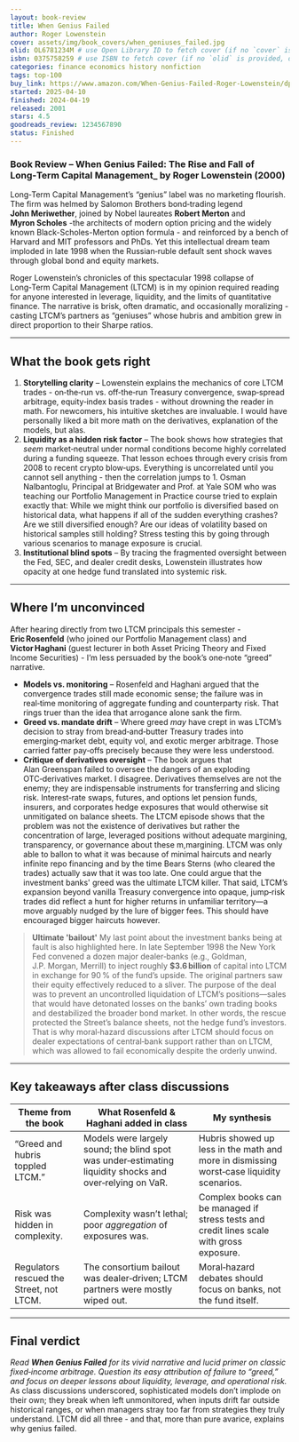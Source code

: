 ```yaml
---
layout: book-review
title: When Genius Failed
author: Roger Lowenstein
cover: assets/img/book_covers/when_geniuses_failed.jpg
olid: OL6781234M # use Open Library ID to fetch cover (if no `cover` is provided)
isbn: 0375758259 # use ISBN to fetch cover (if no `olid` is provided, dashes are optional)
categories: finance economics history nonfiction
tags: top-100
buy_link: https://www.amazon.com/When-Genius-Failed-Roger-Lowenstein/dp/0375758259
started: 2025-04-10
finished: 2024-04-19
released: 2001
stars: 4.5
goodreads_review: 1234567890
status: Finished
---
```


### Book Review – When Genius Failed: The Rise and Fall of Long‑Term Capital Management_ by Roger Lowenstein (2000)
Long‑Term Capital Management’s “genius” label was no marketing flourish. The firm was helmed by Salomon Brothers bond‑trading legend **John Meriwether**, joined by Nobel laureates **Robert Merton** and **Myron Scholes** -the architects of modern option pricing and the widely known Black-Scholes-Merton option formula - and reinforced by a bench of Harvard and MIT professors and PhDs. Yet this intellectual dream team imploded in late 1998 when the Russian‑ruble default sent shock waves through global bond and equity markets.

Roger Lowenstein’s chronicles of this spectacular 1998 collapse of Long‑Term Capital Management (LTCM) is in my opinion required reading for anyone interested in leverage, liquidity, and the limits of quantitative finance. The narrative is brisk, often dramatic, and occasionally moralizing - casting LTCM’s partners as “geniuses” whose hubris and ambition grew in direct proportion to their Sharpe ratios.

---

## What the book gets right

1. **Storytelling clarity** – Lowenstein explains the mechanics of core LTCM trades - on‑the‑run vs. off‑the‑run Treasury convergence, swap‑spread arbitrage, equity‑index basis trades - without drowning the reader in math. For newcomers, his intuitive sketches are invaluable. I would have personally liked a bit more math on the derivatives, explanation of the models, but alas.
2. **Liquidity as a hidden risk factor** – The book shows how strategies that _seem_ market‑neutral under normal conditions become highly correlated during a funding squeeze. That lesson echoes through every crisis from 2008 to recent crypto blow‑ups. Everything is uncorrelated until you cannot sell anything - then the correlation jumps to 1. Osman Nalbantoglu, Principal at Bridgewater and Prof. at Yale SOM who was teaching our Portfolio Management in Practice course tried to explain exactly that: While we might think our portfolio is diversified based on historical data, what happens if all of the sudden everything crashes? Are we still diversified enough? Are our ideas of volatility based on historical samples still holding? Stress testing this by going through various scenarios to manage exposure is crucial.
3. **Institutional blind spots** – By tracing the fragmented oversight between the Fed, SEC, and dealer credit desks, Lowenstein illustrates how opacity at one hedge fund translated into systemic risk.

---

## Where I’m unconvinced

After hearing directly from two LTCM principals this semester - **Eric Rosenfeld** (who joined our Portfolio Management class) and **Victor Haghani** (guest lecturer in both Asset Pricing Theory and Fixed Income Securities) - I’m less persuaded by the book’s one‑note “greed” narrative.

* **Models vs. monitoring** – Rosenfeld and Haghani argued that the convergence trades still made economic sense; the failure was in real‑time monitoring of aggregate funding and counterparty risk. That rings truer than the idea that arrogance alone sank the firm.
* **Greed vs. mandate drift** – Where greed _may_ have crept in was LTCM’s decision to stray from bread‑and‑butter Treasury trades into emerging‑market debt, equity vol, and exotic merger arbitrage. Those carried fatter pay‑offs precisely because they were less understood.
* **Critique of derivatives oversight** – The book argues that Alan Greenspan failed to oversee the dangers of an exploding OTC‑derivatives market. I disagree. Derivatives themselves are not the enemy; they are indispensable instruments for transferring and slicing risk. Interest‑rate swaps, futures, and options let pension funds, insurers, and corporates hedge exposures that would otherwise sit unmitigated on balance sheets. The LTCM episode shows that the problem was not the existence of derivatives but rather the concentration of large, leveraged positions without adequate margining, transparency, or governance about these m,margining. LTCM was only able to ballon to what it was because of minimal haircuts and nearly infinite repo financing and by the time Bears Sterns (who cleared the trades) actually saw that it was too late. One could argue that the investment banks' greed was the ultimate LTCM killer. That said, LTCM’s expansion beyond vanilla Treasury convergence into opaque, jump‑risk trades did reflect a hunt for higher returns in unfamiliar territory—a move arguably nudged by the lure of bigger fees. This should have encouraged bigger haircuts however.
> **Ultimate 'bailout'** My last point about the investment banks being at fault is also highlighted here. In late September 1998 the New York Fed convened a dozen major dealer‑banks (e.g., Goldman, J.P. Morgan, Merrill) to inject roughly **$3.6 billion** of capital into LTCM in exchange for 90 % of the fund’s upside. The original partners saw their equity effectively reduced to a sliver. The purpose of the deal was to prevent an uncontrolled liquidation of LTCM’s positions—sales that would have detonated losses on the banks’ own trading books and destabilized the broader bond market. In other words, the rescue protected the Street’s balance sheets, not the hedge fund’s investors. That is why moral‑hazard discussions after LTCM should focus on dealer expectations of central‑bank support rather than on LTCM, which was allowed to fail economically despite the orderly unwind.

---

## Key takeaways after class discussions

| Theme from the book | What Rosenfeld & Haghani added in class | My synthesis |
|---|---|---|
| “Greed and hubris toppled LTCM.” | Models were largely sound; the blind spot was under‑estimating liquidity shocks and over‑relying on VaR. | Hubris showed up less in the math and more in dismissing worst‑case liquidity scenarios. |
| Risk was hidden in complexity. | Complexity wasn’t lethal; poor _aggregation_ of exposures was. | Complex books can be managed if stress tests and credit lines scale with gross exposure. |
| Regulators rescued the Street, not LTCM. | The consortium bailout was dealer‑driven; LTCM partners were mostly wiped out. | Moral‑hazard debates should focus on banks, not the fund itself. |

---

## Final verdict

_Read **When Genius Failed** for its vivid narrative and lucid primer on classic fixed‑income arbitrage. Question its easy attribution of failure to “greed,” and focus on deeper lessons about liquidity, leverage, and operational risk._ As class discussions underscored, sophisticated models don’t implode on their own; they break when left unmonitored, when inputs drift far outside historical ranges, or when managers stray too far from strategies they truly understand. LTCM did all three - and that, more than pure avarice, explains why genius failed.
